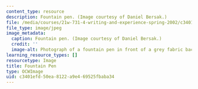 ```yaml
---
content_type: resource
description: Fountain pen. (Image courtesy of Daniel Bersak.)
file: /media/courses/21w-731-4-writing-and-experience-spring-2002/c3401efd50ea8122a9e469525fbaba34_21w-731-4s02.jpg
file_type: image/jpeg
image_metadata:
  caption: Fountain pen. (Image courtesy of Daniel Bersak.)
  credit: ''
  image-alt: Photograph of a fountain pen in front of a grey fabric background.
learning_resource_types: []
resourcetype: Image
title: Fountain Pen
type: OCWImage
uid: c3401efd-50ea-8122-a9e4-69525fbaba34
---
```

